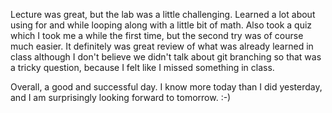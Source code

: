 Lecture was great, but the lab was a little challenging.
Learned a lot about using for and while looping along with a little bit of math.
Also took a quiz which I took me a while the first time, but the second try was
of course much easier. It definitely was great review of what was already learned in class
although I don't believe we didn't talk about git branching so that was a tricky
question, because I felt like I missed something in class.

Overall, a good and successful day. I know more today than I did yesterday, and
I am surprisingly looking forward to tomorrow. :-)
